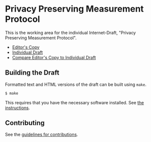# Privacy Preserving Measurement Protocol

This is the working area for the individual Internet-Draft, "Privacy Preserving Measurement Protocol".

* [Editor's Copy](https://abetterinternet.github.io/ppm-specification/#go.draft-ppm-protocol.html)
* [Individual Draft](https://datatracker.ietf.org/doc/html/draft-ppm-protocol)
* [Compare Editor's Copy to Individual Draft](https://abetterinternet.github.io/ppm-specification/#go.draft-ppm-protocol.diff)

## Building the Draft

Formatted text and HTML versions of the draft can be built using `make`.

```sh
$ make
```

This requires that you have the necessary software installed.  See
[the instructions](https://github.com/martinthomson/i-d-template/blob/master/doc/SETUP.md).


## Contributing

See the
[guidelines for contributions](https://github.com/abetterinternet/ppm-specification/blob/i-d-format/CONTRIBUTING.md).
